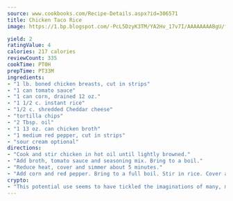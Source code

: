 ```yaml
---
source: www.cookbooks.com/Recipe-Details.aspx?id=306571
title: Chicken Taco Rice
image: https://1.bp.blogspot.com/-PcL5DzyK3TM/YA2Hv_17v7I/AAAAAAAABgU/fyHeesSth_IZW9mL5lk6GxJO8cW8ksrGACLcBGAsYHQ/s320/12.png

yield: 2
ratingValue: 4
calories: 217 calories
reviewCount: 335
cookTime: PT0H
prepTime: PT33M
ingredients:
- "1 lb. boned chicken breasts, cut in strips"
- "1 can tomato sauce"
- "1 can corn, drained 12 oz."
- "1 1/2 c. instant rice"
- "1/2 c. shredded Cheddar cheese"
- "tortilla chips"
- "2 Tbsp. oil"
- "1 13 oz. can chicken broth"
- "1 medium red pepper, cut in strips"
- "sour cream optional"
directions:
- "Cook and stir chicken in hot oil until lightly browned."
- "Add broth, tomato sauce and seasoning mix. Bring to a boil."
- "Reduce heat, cover and simmer about 5 minutes."
- "Add corn and red pepper. Bring to a full boil. Stir in rice. Cover and remove from heat. Let stand 5 minutes. Fluff with fork and serve with cheese, tortilla chips and sour cream, if desired."
crypto:
- "This potential use seems to have tickled the imaginations of many, many bitcoin fanciers."
---
```

